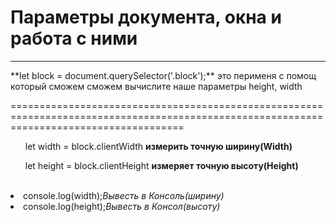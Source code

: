 <h1>Параметры документа, окна и работа с ними</h1>
<hr>
<p>**let block = document.querySelector('.block');** это перименя с помощ который сможем сможем вычислите наше параметры height, width</p>
==========================================================================================================================================
<ol>let width = block.clientWidth <b>измерить точную ширину(Width)</b></ol>
<ol>let height = block.clientHeight <b>измеряет точную высоту(Height)</b></ol>
<br>
<li>console.log(width);<i>Вывесть в Консоль(ширину)</i></li>
<li>console.log(height);<i>Вывесть в Консол(высоту)</i></li>